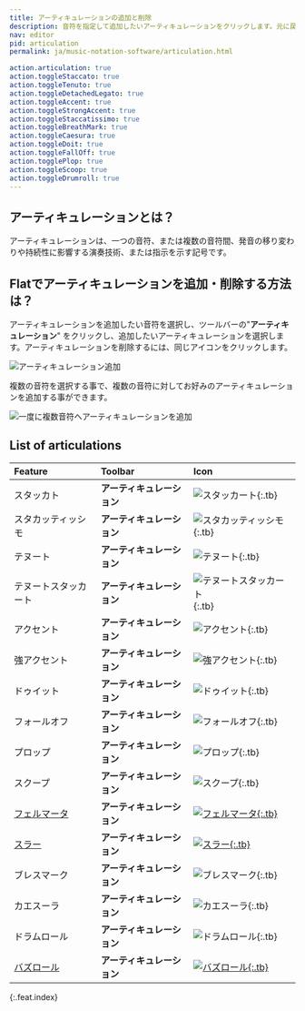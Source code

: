 ```yaml
---
title: アーティキュレーションの追加と削除
description: 音符を指定して追加したいアーティキュレーションをクリックします。元に戻すには再度クリックします。
nav: editor
pid: articulation
permalink: ja/music-notation-software/articulation.html

action.articulation: true
action.toggleStaccato: true
action.toggleTenuto: true
action.toggleDetachedLegato: true
action.toggleAccent: true
action.toggleStrongAccent: true
action.toggleStaccatissimo: true
action.toggleBreathMark: true
action.toggleCaesura: true
action.toggleDoit: true
action.toggleFallOff: true
action.togglePlop: true
action.toggleScoop: true
action.toggleDrumroll: true
---
```


## アーティキュレーションとは？

アーティキュレーションは、一つの音符、または複数の音符間、発音の移り変わりや持続性に影響する演奏技術、または指示を示す記号です。 

## Flatでアーティキュレーションを追加・削除する方法は？

アーティキュレーションを追加したい音符を選択し、ツールバーの"**アーティキュレーション**" をクリックし、追加したいアーティキュレーションを選択します。アーティキュレーションを削除するには、同じアイコンをクリックします。

![アーティキュレーション追加](/help/assets/img/editor/articulations.gif)

複数の音符を選択する事で、複数の音符に対してお好みのアーティキュレーションを追加する事ができます。 

![一度に複数音符へアーティキュレーションを追加](/help/assets/img/editor/articulations-selection.gif)

## List of articulations

| Feature | Toolbar | Icon |
|:--------|:--------|:-----|
| スタッカト | **アーティキュレーション** | ![スタッカート](https://prod.flat-cdn.com/img/icons/editorActions/staccato.svg){:.tb} |
| スタカッティッシモ | **アーティキュレーション** | ![スタカッティッシモ](https://prod.flat-cdn.com/img/icons/editorActions/staccatissimo.svg){:.tb} |
| テヌート | **アーティキュレーション** | ![テヌート](https://prod.flat-cdn.com/img/icons/editorActions/tenuto.svg){:.tb} |
| テヌートスタッカート | **アーティキュレーション** | ![テヌートスタッカート](https://prod.flat-cdn.com/img/icons/editorActions/detachedlegato.svg){:.tb} |
| アクセント | **アーティキュレーション** | ![アクセント](https://prod.flat-cdn.com/img/icons/editorActions/accent.svg){:.tb} |
| 強アクセント | **アーティキュレーション** | ![強アクセント](https://prod.flat-cdn.com/img/icons/editorActions/strongaccent.svg){:.tb} |
| ドゥイット | **アーティキュレーション** | ![ドゥイット](https://prod.flat-cdn.com/img/icons/editorActions/doit.svg){:.tb} |
| フォールオフ | **アーティキュレーション** | ![フォールオフ](https://prod.flat-cdn.com/img/icons/editorActions/falloff.svg){:.tb} |
| プロップ | **アーティキュレーション** | ![プロップ](https://prod.flat-cdn.com/img/icons/editorActions/plop.svg){:.tb} |
| スクープ | **アーティキュレーション** | ![スクープ](https://prod.flat-cdn.com/img/icons/editorActions/scoop.svg){:.tb} |
| [フェルマータ](/help/en/music-notation-software/fermata.html) | **アーティキュレーション** | [![フェルマータ](https://prod.flat-cdn.com/img/icons/editorActions/fermata.svg){:.tb}](/help/en/music-notation-software/fermata.html) |
| [スラー](/help/en/music-notation-software/slur.html) | **アーティキュレーション** | [![スラー](https://prod.flat-cdn.com/img/icons/editorActions/slurs.svg){:.tb}](/help/en/music-notation-software/slur.html) |
| ブレスマーク | **アーティキュレーション** | ![ブレスマーク](https://prod.flat-cdn.com/img/icons/editorActions/breathmark.svg){:.tb} |
| カエスーラ | **アーティキュレーション** | ![カエスーラ](https://prod.flat-cdn.com/img/icons/editorActions/caesura.svg){:.tb} |
| ドラムロール | **アーティキュレーション** | ![ドラムロール](https://prod.flat-cdn.com/img/icons/editorActions/drumroll3.svg){:.tb} |
| [バズロール](/help/en/music-notation-software/buzznote.html) | **アーティキュレーション** | [![バズロール](https://prod.flat-cdn.com/img/icons/editorActions/buzzroll.svg){:.tb}](/help/en/music-notation-software/buzznote.html) |
{:.feat.index}
